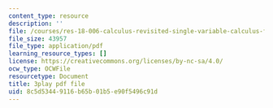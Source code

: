 ```yaml
---
content_type: resource
description: ''
file: /courses/res-18-006-calculus-revisited-single-variable-calculus-fall-2010/8c5d53449116b65b01b5e90f5496c91d_HI_7Ml16O6Y.pdf
file_size: 43957
file_type: application/pdf
learning_resource_types: []
license: https://creativecommons.org/licenses/by-nc-sa/4.0/
ocw_type: OCWFile
resourcetype: Document
title: 3play pdf file
uid: 8c5d5344-9116-b65b-01b5-e90f5496c91d
---
```

